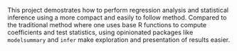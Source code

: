 This project demostrates how to perform regression analysis and statistical inference using a more compact
and easily to follow method. Compared to the traditional method where one uses base R functions to compute
coefficients and test statistics, using opinionated packages like `modelsummary` and `infer` make 
exploration and presentation of results easier. 
